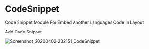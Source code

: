 # CodeSnippet
Code Snippet Module For Embed Another Languages Code In Layout


Add Code Snippet 

![Screenshot_20200402-232151_CodeSnippet](https://user-images.githubusercontent.com/61186175/78281824-eb07d980-7538-11ea-84d0-61f332d56309.jpg)
